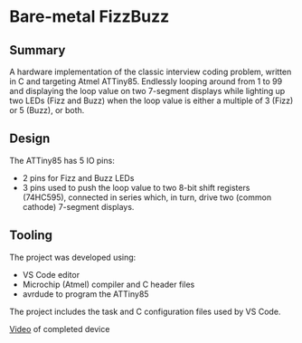 # Bare-metal FizzBuzz

## Summary
A hardware implementation of the classic interview coding problem, written in C and targeting Atmel ATTiny85. Endlessly looping around from 1 to 99 and displaying the loop value on two 7-segment displays while lighting up two LEDs (Fizz and Buzz) when the loop value is either a multiple of 3 (Fizz) or 5 (Buzz), or both.

## Design
The ATTiny85 has 5 IO pins:
- 2 pins for Fizz and Buzz LEDs
- 3 pins used to push the loop value to two 8-bit shift registers (74HC595), connected in series which, in turn, drive two (common cathode) 7-segment displays.

## Tooling
The project was developed using:
- VS Code editor
- Microchip (Atmel) compiler and C header files
- avrdude to program the ATTiny85

The project includes the task and C configuration files used by VS Code.

[Video](https://github.com/zs6dst/FizzBuzz/issues/2) of completed device
